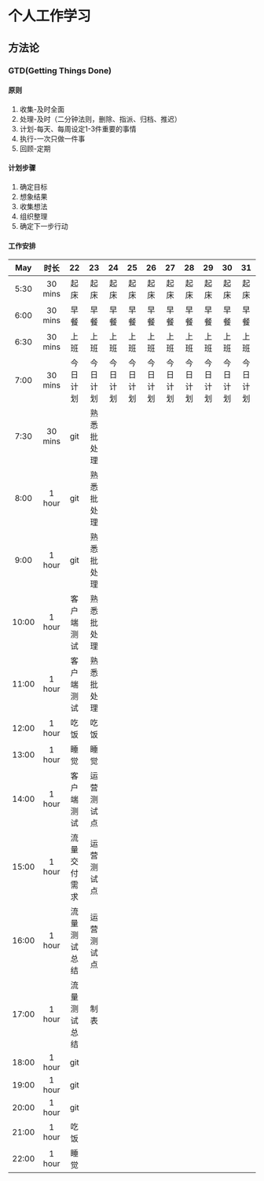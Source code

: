 # 个人工作学习
## 方法论
### GTD(Getting Things Done)
#### 原则
1. 收集-及时全面
2. 处理-及时（二分钟法则，删除、指派、归档、推迟）
3. 计划-每天、每周设定1-3件重要的事情
4. 执行-一次只做一件事
5. 回顾-定期
#### 计划步骤
1. 确定目标
2. 想象结果
3. 收集想法
4. 组织整理
5. 确定下一步行动
#### 工作安排
May|时长|22|23|24|25|26|27|28|29|30|31
:-:|:-:|:-:|:-:|:-:|:-:|:-:|:-:|:-:|:-:|:-:|:-:
5:30|30 mins|起床|起床|起床|起床|起床|起床|起床|起床|起床|起床
6:00|30 mins|早餐|早餐|早餐|早餐|早餐|早餐|早餐|早餐|早餐|早餐
6:30|30 mins|上班|上班|上班|上班|上班|上班|上班|上班|上班|上班
7:00|30 mins|今日计划|今日计划|今日计划|今日计划|今日计划|今日计划|今日计划|今日计划|今日计划|今日计划
7:30|30 mins|git|熟悉批处理||||||||
8:00|1 hour |git|熟悉批处理||||||||
9:00|1 hour |git|熟悉批处理||||||||
10:00|1 hour|客户端测试|熟悉批处理||||||||
11:00|1 hour|客户端测试|熟悉批处理||||||||
12:00|1 hour|吃饭|吃饭||||||||
13:00|1 hour|睡觉|睡觉||||||||
14:00|1 hour|客户端测试|运营测试点||||||||
15:00|1 hour|流量交付需求|运营测试点||||||||
16:00|1 hour|流量测试总结|运营测试点||||||||
17:00|1 hour|流量测试总结|制表||||||||
18:00|1 hour|git|||||||||
19:00|1 hour|git|||||||||
20:00|1 hour|git|||||||||
21:00|1 hour|吃饭|||||||||
22:00|1 hour|睡觉|||||||||
